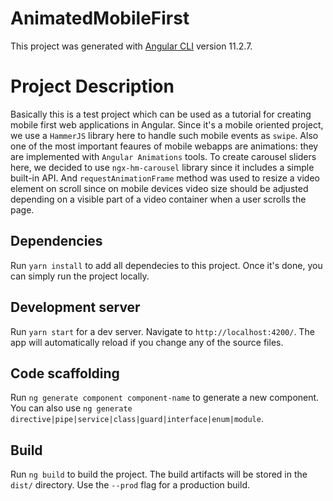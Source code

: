 # AnimatedMobileFirst

This project was generated with [Angular CLI](https://github.com/angular/angular-cli) version 11.2.7.

# Project Description

Basically this is a test project which can be used as a tutorial for creating mobile first web applications in Angular. Since it's a mobile oriented project, we use a `HammerJS` library here to handle such mobile events as `swipe`. Also one of the most important feaures of mobile webapps are animations: they are implemented with `Angular Animations` tools. To create carousel sliders here, we decided to use `ngx-hm-carousel` library since it includes a simple built-in API. And `requestAnimationFrame` method was used to resize a video element on scroll since on mobile devices video size should be adjusted depending on a visible part of a video container when a user scrolls the page.

## Dependencies

Run `yarn install` to add all dependecies to this project. Once it's done, you can simply run the project locally.

## Development server

Run `yarn start` for a dev server. Navigate to `http://localhost:4200/`. The app will automatically reload if you change any of the source files.

## Code scaffolding

Run `ng generate component component-name` to generate a new component. You can also use `ng generate directive|pipe|service|class|guard|interface|enum|module`.

## Build

Run `ng build` to build the project. The build artifacts will be stored in the `dist/` directory. Use the `--prod` flag for a production build.
